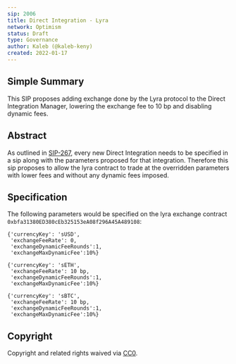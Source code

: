 ```yaml
---
sip: 2006
title: Direct Integration - Lyra
network: Optimism
status: Draft
type: Governance
author: Kaleb (@kaleb-keny)
created: 2022-01-17
---
```


<!--You can leave these HTML comments in your merged SIP and delete the visible duplicate text guides, they will not appear and may be helpful to refer to if you edit it again. This is the suggested template for new SIPs. Note that an SIP number will be assigned by an editor. When opening a pull request to submit your SIP, please use an abbreviated title in the filename, `sip-draft_title_abbrev.md`. The title should be 44 characters or less.-->

## Simple Summary

<!--"If you can't explain it simply, you don't understand it well enough." Simply describe the outcome the proposed changes intends to achieve. This should be non-technical and accessible to a casual community member.-->

This SIP proposes adding exchange done by the Lyra protocol to the Direct Integration Manager, lowering the exchange fee to 10 bp and disabling dynamic fees.

## Abstract

<!--A short (~200 word) description of the proposed change, the abstract should clearly describe the proposed change. This is what *will* be done if the SIP is implemented, not *why* it should be done or *how* it will be done. If the SIP proposes deploying a new contract, write, "we propose to deploy a new contract that will do x".-->

As outlined in [SIP-267](https://sips.synthetix.io/sips/sip-267/), every new Direct Integration needs to be specified in a sip along with the parameters proposed for that integration. Therefore this sip proposes to allow the lyra contract to trade at the overridden parameters with lower fees and without any dynamic fees imposed. 


## Specification

The following parameters would be specified on the lyra exchange contract `0xbfa31380ED380cEb325153eA08f296A45A489108`:

```
{'currencyKey': 'sUSD',
 'exchangeFeeRate': 0,
 'exchangeDynamicFeeRounds':1,
 'exchangeMaxDynamicFee':10%}

{'currencyKey': 'sETH',
 'exchangeFeeRate': 10 bp,
 'exchangeDynamicFeeRounds':1,
 'exchangeMaxDynamicFee':10%}

{'currencyKey': 'sBTC',
 'exchangeFeeRate': 10 bp,
 'exchangeDynamicFeeRounds':1,
 'exchangeMaxDynamicFee':10%}

```

## Copyright

Copyright and related rights waived via [CC0](https://creativecommons.org/publicdomain/zero/1.0/).
